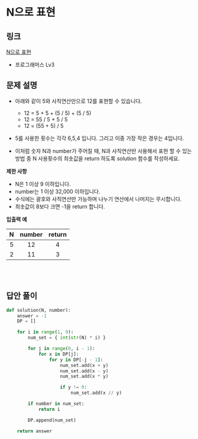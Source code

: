 # N으로 표현

## 링크

[N으로 표현](https://programmers.co.kr/learn/courses/30/lessons/42895)

- 프로그래머스 Lv3

## 문제 설명

- 아래와 같이 5와 사칙연산만으로 12를 표현할 수 있습니다.

  - 12 = 5 + 5 + (5 / 5) + (5 / 5)
  - 12 = 55 / 5 + 5 / 5
  - 12 = (55 + 5) / 5

- 5를 사용한 횟수는 각각 6,5,4 입니다. 그리고 이중 가장 작은 경우는 4입니다.

- 이처럼 숫자 N과 number가 주어질 때, N과 사칙연산만 사용해서 표현 할 수 있는 방법 중 N 사용횟수의 최솟값을 return 하도록 solution 함수를 작성하세요.

**제한 사항**

- N은 1 이상 9 이하입니다.
- number는 1 이상 32,000 이하입니다.
- 수식에는 괄호와 사칙연산만 가능하며 나누기 연산에서 나머지는 무시합니다.
- 최솟값이 8보다 크면 -1을 return 합니다.

**입출력 예**

|  N  | number | return |
| :-: | :----: | :----: |
|  5  |   12   |   4    |
|  2  |   11   |   3    |

<br></br>

## 답안 풀이

```python
def solution(N, number):
    answer = -1
    DP = []

    for i in range(1, 9):
        num_set = { int(str(N) * i) }

        for j in range(0, i - 1):
            for x in DP[j]:
                for y in DP[-j - 1]:
                    num_set.add(x + y)
                    num_set.add(x - y)
                    num_set.add(x * y)

                    if y != 0:
                        num_set.add(x // y)

        if number in num_set:
            return i

        DP.append(num_set)

    return answer
```
